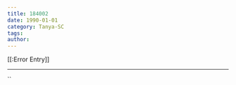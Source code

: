 ```yaml
---
title: 184002
date: 1990-01-01
category: Tanya-SC
tags: 
author: 
---
```


[[:Error Entry]]

---



``
